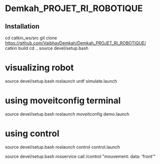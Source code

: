 # Demkah_PROJET_RI_ROBOTIQUE

## Installation

cd catkin_ws/src
git clone https://github.com/VaibhavDemkah/Demkah_PROJET_RI_ROBOTIQUE/
catkin build
cd ..
source devel/setup.bash

# visualizing robot

source devel/setup.bash
roslaunch urdf simulate.launch

# using moveitconfig terminal
source devel/setup.bash
roslaunch moveitconfig demo.launch

# using control
source devel/setup.bash
roslaunch control control.launch



source devel/setup.bash
rosservice call /control "mouvement:
 data: 'front'"
